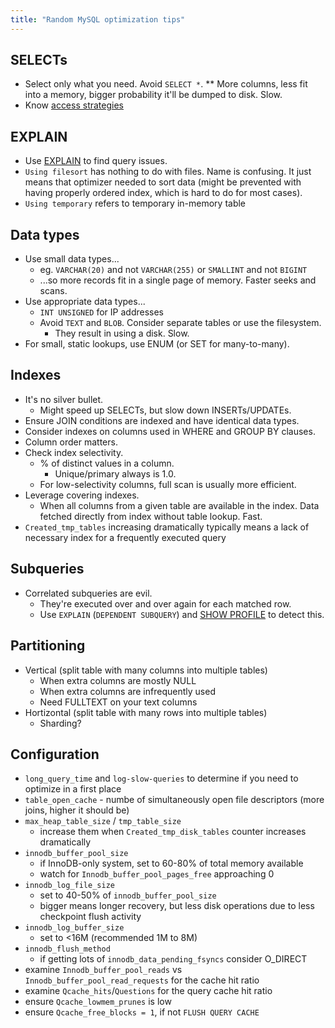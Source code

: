 ```yaml
---
title: "Random MySQL optimization tips"
---
```


SELECTs
-------

* Select only what you need. Avoid `SELECT *`.
  ** More columns, less fit into a memory, bigger probability it'll be dumped to disk. Slow.
* Know [access strategies](http://joinfu.com/presentations/target-practice/target-practice-workbook.pdf)

EXPLAIN
-------

* Use [EXPLAIN](https://www.pythian.com/blog/wp-content/uploads/explain-diagram1.pdf) to find query issues.
* `Using filesort` has nothing to do with files. Name is confusing. It just means that optimizer
  needed to sort data (might be prevented with having properly ordered index, which is hard to do for most
  cases).
* `Using temporary` refers to temporary in-memory table


Data types
----------

* Use small data types...
  * eg. `VARCHAR(20)` and not `VARCHAR(255)` or `SMALLINT` and not `BIGINT`
  * ...so more records fit in a single page of memory. Faster seeks and scans.
* Use appropriate data types...
  * `INT UNSIGNED` for IP addresses
  * Avoid `TEXT` and `BLOB`. Consider separate tables or use the filesystem.
    * They result in using a disk. Slow.
* For small, static lookups, use ENUM (or SET for many-to-many).

Indexes
-------

* It's no silver bullet.
  * Might speed up SELECTs, but slow down INSERTs/UPDATEs.
* Ensure JOIN conditions are indexed and have identical data types.
* Consider indexes on columns used in WHERE and GROUP BY clauses.
* Column order matters.
* Check index selectivity.
  * % of distinct values in a column.
    * Unique/primary always is 1.0.
  * For low-selectivity columns, full scan is usually more efficient.
* Leverage covering indexes.
  * When all columns from a given table are available in the index.
   Data fetched directly from index without table lookup. Fast.
* `Created_tmp_tables` increasing dramatically typically means a lack
  of necessary index for a frequently executed query

Subqueries
----------

* Correlated subqueries are evil.
  * They're executed over and over again for each matched row.
  * Use `EXPLAIN` (`DEPENDENT SUBQUERY`) and
    [SHOW PROFILE](http://www.sobstel.org/blog/mysql-profiling-queries/)
    to detect this.

Partitioning
------------

* Vertical (split table with many columns into multiple tables)
  * When extra columns are mostly NULL
  * When extra columns are infrequently used
  * Need FULLTEXT on your text columns
* Hortizontal (split table with many rows into multiple tables)
  * Sharding?

Configuration
-------------

* `long_query_time` and `log-slow-queries` to determine if you need to
   optimize in a first place
* `table_open_cache` - numbe of simultaneously open file descriptors
  (more joins, higher it should be)
* `max_heap_table_size` / `tmp_table_size`
  * increase them when `Created_tmp_disk_tables` counter increases dramatically
* `innodb_buffer_pool_size`
  * if InnoDB-only system, set to 60-80% of total memory available
  * watch for `Innodb_buffer_pool_pages_free` approaching 0
* `innodb_log_file_size`
  * set to 40-50% of `innodb_buffer_pool_size`
  * bigger means longer recovery, but less disk operations due to less
   checkpoint flush activity
* `innodb_log_buffer_size`
  * set to <16M (recommended 1M to 8M)
* `innodb_flush_method`
  * if getting lots of `innodb_data_pending_fsyncs` consider O_DIRECT
* examine `Innodb_buffer_pool_reads` vs `Innodb_buffer_pool_read_requests`
  for the cache hit ratio
* examine `Qcache_hits`/`Questions` for the query cache hit ratio
* ensure `Qcache_lowmem_prunes` is low
* ensure `Qcache_free_blocks = 1`, if not `FLUSH QUERY CACHE`
